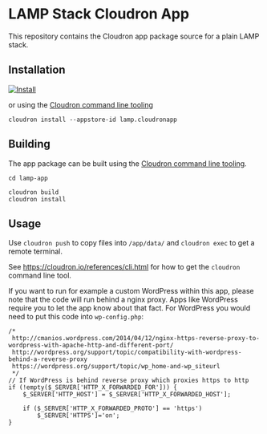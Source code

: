 # LAMP Stack Cloudron App

This repository contains the Cloudron app package source for a plain LAMP stack.

## Installation

[![Install](https://cloudron.io/img/button.svg)](https://cloudron.io/button.html?app=org.wordpress.cloudronapp)

or using the [Cloudron command line tooling](https://cloudron.io/references/cli.html)

```
cloudron install --appstore-id lamp.cloudronapp
```

## Building

The app package can be built using the [Cloudron command line tooling](https://cloudron.io/references/cli.html).

```
cd lamp-app

cloudron build
cloudron install
```

## Usage

Use `cloudron push` to copy files into `/app/data/` and `cloudron exec` to get a remote terminal.

See https://cloudron.io/references/cli.html for how to get the `cloudron` command line tool.

If you want to run for example a custom WordPress within this app, please note that the code will run behind a nginx proxy.
Apps like WordPress require you to let the app know about that fact.
For WordPress you would need to put this code into `wp-config.php`:

```
/*
 http://cmanios.wordpress.com/2014/04/12/nginx-https-reverse-proxy-to-wordpress-with-apache-http-and-different-port/
 http://wordpress.org/support/topic/compatibility-with-wordpress-behind-a-reverse-proxy
 https://wordpress.org/support/topic/wp_home-and-wp_siteurl
 */
// If WordPress is behind reverse proxy which proxies https to http
if (!empty($_SERVER['HTTP_X_FORWARDED_FOR'])) {
    $_SERVER['HTTP_HOST'] = $_SERVER['HTTP_X_FORWARDED_HOST'];

    if ($_SERVER['HTTP_X_FORWARDED_PROTO'] == 'https')
        $_SERVER['HTTPS']='on';
}
```
